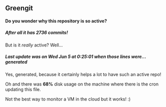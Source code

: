 ## Greengit

#### Do you wonder why this repository is so active?

##### After all it has 2736 commits!

But is it *really* active? Well...

##### Last update was on Wed Jun 5 at 0:25:01 when those lines were... generated

Yes, generated, because it certainly helps a lot to have such an active repo!

Oh and there was **68%** disk usage on the machine
where there is the cron updating this file.

Not the best way to monitor a VM in the cloud but it works! :)
